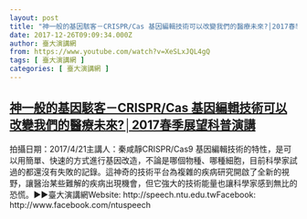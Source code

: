 ```yaml
---
layout: post
title: "神一般的基因駭客－CRISPR/Cas 基因編輯技術可以改變我們的醫療未來?│2017春季展望科普演講"
date: 2017-12-26T09:09:34.000Z
author: 臺大演講網
from: https://www.youtube.com/watch?v=XeSLxJQL4gQ
tags: [ 臺大演講網 ]
categories: [ 臺大演講網 ]
---
```

<!--1514279374000-->
[神一般的基因駭客－CRISPR/Cas 基因編輯技術可以改變我們的醫療未來?│2017春季展望科普演講](https://www.youtube.com/watch?v=XeSLxJQL4gQ)
------

<div>
拍攝日期：2017/4/21主講人：秦咸靜CRISPR/Cas9 基因編輯技術的特性，是可以用簡單、快速的方式進行基因改造，不論是哪個物種、哪種細胞，目前科學家試過的都還沒有失敗的記錄。這神奇的技術平台為複雜的疾病研究開啟了全新的視野，讓醫治某些難解的疾病出現機會，但它強大的技術能量也讓科學家感到無比的恐慌。►►臺大演講網Website: http://speech.ntu.edu.twFacebook: http://www.facebook.com/ntuspeech
</div>
